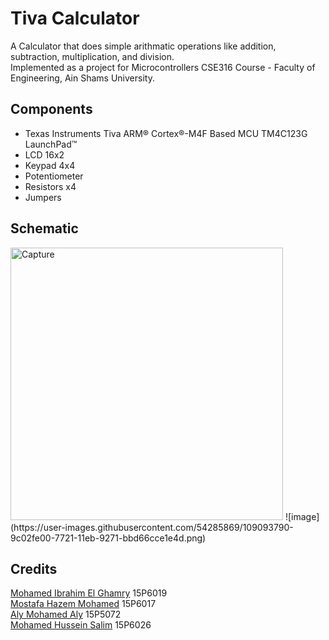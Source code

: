 # Tiva Calculator
A Calculator that does simple arithmatic operations like addition, subtraction, multiplication, and division.<br>
Implemented as a project for Microcontrollers CSE316 Course - Faculty of Engineering, Ain Shams University.

## Components
- Texas Instruments Tiva ARM® Cortex®-M4F Based MCU TM4C123G LaunchPad™
- LCD 16x2
- Keypad 4x4
- Potentiometer
- Resistors x4
- Jumpers

## Schematic
<img width="436" alt="Capture" src="https://user-images.githubusercontent.com/54285869/109093514-2bf47800-7721-11eb-92ad-226b34755f7e.PNG">
![image](https://user-images.githubusercontent.com/54285869/109093790-9c02fe00-7721-11eb-9271-bbd66cce1e4d.png)


## Credits
[Mohamed Ibrahim El Ghamry](https://github.com/Ghamry0x1)		15P6019<br>
[Mostafa Hazem Mohamed](https://github.com/mostafa172)			15P6017<br>
[Aly Mohamed Aly](https://github.com/AlyMohamedAly)				15P5072<br>
[Mohamed Hussein Salim](https://github.com/mohamedhussein98)	15P6026<br>

